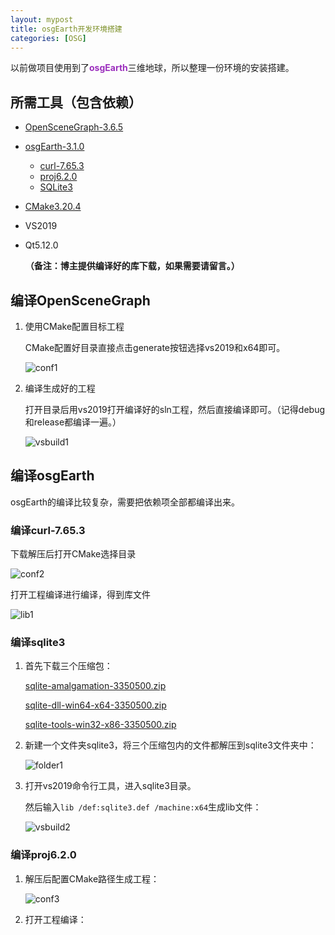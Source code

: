 ```yaml
---
layout: mypost
title: osgEarth开发环境搭建
categories: [OSG]
---
```


以前做项目使用到了<strong style="color:#9b2ebd;">osgEarth</strong>三维地球，所以整理一份环境的安装搭建。

## 所需工具（包含依赖）

- [OpenSceneGraph-3.6.5](https://github.com/openscenegraph/OpenSceneGraph/releases/tag/OpenSceneGraph-3.6.5)

- [osgEarth-3.1.0](http://osgearth.org/)

  - [curl-7.65.3](https://curl.se/download/curl-7.65.3.zip)
  - [proj6.2.0](https://proj.org/download.html)
  - [SQLite3](https://www.sqlite.org/download.html)

- [CMake3.20.4](https://cmake.org/download/)

- VS2019

- Qt5.12.0

  **（备注：博主提供编译好的库下载，如果需要请留言。）**

## 编译OpenSceneGraph

1. 使用CMake配置目标工程

   CMake配置好目录直接点击generate按钮选择vs2019和x64即可。

   ![conf1](conf1.png)

2. 编译生成好的工程

   打开目录后用vs2019打开编译好的sln工程，然后直接编译即可。（记得debug和release都编译一遍。）

   ![vsbuild1](vsbuild1.png)

## 编译osgEarth

osgEarth的编译比较复杂，需要把依赖项全部都编译出来。

### 编译curl-7.65.3

下载解压后打开CMake选择目录

![conf2](conf2.png)

打开工程编译进行编译，得到库文件

![lib1](lib1.png)

### 编译sqlite3

1. 首先下载三个压缩包：

   [sqlite-amalgamation-3350500.zip](https://www.sqlite.org/2021/sqlite-amalgamation-3350500.zip)

   [sqlite-dll-win64-x64-3350500.zip](https://www.sqlite.org/2021/sqlite-dll-win64-x64-3350500.zip)

   [sqlite-tools-win32-x86-3350500.zip](https://www.sqlite.org/2021/sqlite-tools-win32-x86-3350500.zip)

2. 新建一个文件夹sqlite3，将三个压缩包内的文件都解压到sqlite3文件夹中：

   ![folder1](folder1.png)

3. 打开vs2019命令行工具，进入sqlite3目录。

   然后输入`lib /def:sqlite3.def /machine:x64`生成lib文件：

   ![vsbuild2](vsbuild2.png)

### 编译proj6.2.0

1. 解压后配置CMake路径生成工程：

   ![conf3](conf3.png)

2. 打开工程编译：

   